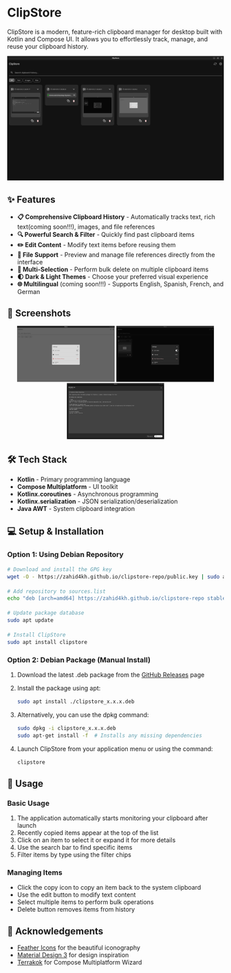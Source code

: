 # ClipStore

ClipStore is a modern, feature-rich clipboard manager for desktop built with Kotlin and Compose UI. It allows you to effortlessly track, manage, and reuse your clipboard history.

![ClipStore Main Interface](screenshots/main-screen.png)

## ✨ Features

- **📋 Comprehensive Clipboard History** - Automatically tracks text, rich text(coming soon!!!), images, and file references
- **🔍 Powerful Search & Filter** - Quickly find past clipboard items
- **✏️ Edit Content** - Modify text items before reusing them
- **📂 File Support** - Preview and manage file references directly from the interface
- **🔄 Multi-Selection** - Perform bulk delete on multiple clipboard items
- **🌓 Dark & Light Themes** - Choose your preferred visual experience
- **🌐 Multilingual** (coming soon!!!) - Supports English, Spanish, French, and German

## 📸 Screenshots

<div align="center">
  <img src="screenshots/light-theme.png" alt="Light Theme" width="45%">
  <img src="screenshots/dark-theme.png" alt="Dark Theme" width="45%">
</div>

<div align="center">
  <img src="screenshots/file-preview.png" alt="File Preview" width="45%">
</div>

## 🛠️ Tech Stack

- **Kotlin** - Primary programming language
- **Compose Multiplatform** - UI toolkit
- **Kotlinx.coroutines** - Asynchronous programming
- **Kotlinx.serialization** - JSON serialization/deserialization
- **Java AWT** - System clipboard integration

## 💻 Setup & Installation

### Option 1: Using Debian Repository

```bash
# Download and install the GPG key
wget -O - https://zahid4kh.github.io/clipstore-repo/public.key | sudo apt-key add -

# Add repository to sources.list
echo "deb [arch=amd64] https://zahid4kh.github.io/clipstore-repo stable main" | sudo tee /etc/apt/sources.list.d/clipstore.list

# Update package database
sudo apt update

# Install ClipStore
sudo apt install clipstore
```

### Option 2: Debian Package (Manual Install)

1. Download the latest .deb package from the [GitHub Releases](https://github.com/zahid4kh/clipstore-repo/releases) page

2. Install the package using apt:
   
   ```bash
   sudo apt install ./clipstore_x.x.x.deb
   ```

3. Alternatively, you can use the dpkg command:
   
   ```bash
   sudo dpkg -i clipstore_x.x.x.deb
   sudo apt-get install -f  # Installs any missing dependencies
   ```

4. Launch ClipStore from your application menu or using the command:
   
   ```bash
   clipstore
   ```

## 🚀 Usage

### Basic Usage

1. The application automatically starts monitoring your clipboard after launch
2. Recently copied items appear at the top of the list
3. Click on an item to select it or expand it for more details
4. Use the search bar to find specific items
5. Filter items by type using the filter chips

### Managing Items

- Click the copy icon to copy an item back to the system clipboard
- Use the edit button to modify text content
- Select multiple items to perform bulk operations
- Delete button removes items from history

## 🙏 Acknowledgements

- [Feather Icons](https://feathericons.com/) for the beautiful iconography
- [Material Design 3](https://m3.material.io/) for design inspiration
- [Terrakok](https://terrakok.github.io/Compose-Multiplatform-Wizard/) for Compose Multiplatform Wizard
